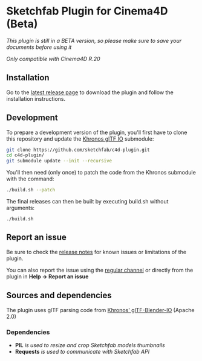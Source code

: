 # Sketchfab Plugin for Cinema4D (Beta)

_This plugin is still in a BETA version, so please make sure to save your documents before using it_

_Only compatible with Cinema4D R.20_

## Installation

Go to the [latest release page](https://github.com/sketchfab/c4d-plugin/releases/latest) to download the plugin and follow the installation instructions.

## Development

To prepare a development version of the plugin, you'll first have to clone this repository and update the [Khronos glTF IO](https://github.com/KhronosGroup/glTF-Blender-IO) submodule:
```sh
git clone https://github.com/sketchfab/c4d-plugin.git
cd c4d-plugin/
git submodule update --init --recursive
```

You'll then need (only once) to patch the code from the Khronos submodule with the command:
```sh
./build.sh --patch
```

The final releases can then be built by executing build.sh without arguments:
```
./build.sh
```

## Report an issue

Be sure to check the [release notes](https://github.com/sketchfab/c4d-plugin/releases/latest) for known issues or limitations of the plugin.

You can also report the issue using the [regular channel](https://help.sketchfab.com/hc/en-us/requests/new?type=exporters&subject=Cinema4D+Plugin) or directly from the plugin in **Help -> Report an issue**


## Sources and dependencies

The plugin uses glTF parsing code from [Khronos' glTF-Blender-IO](https://github.com/KhronosGroup/glTF-Blender-IO) (Apache 2.0)

### Dependencies
* **PIL** _is used to resize and crop Sketchfab models thumbnails_
* **Requests** _is used to communicate with Sketchfab API_
